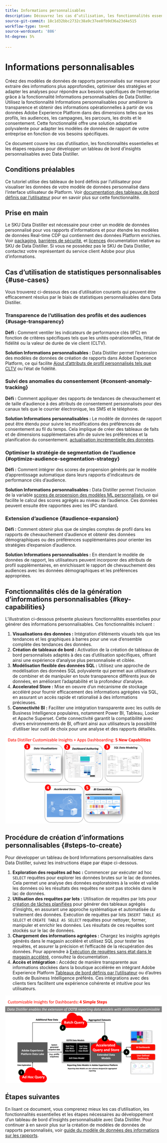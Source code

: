 ```yaml
---
title: Informations personnalisables
description: Découvrez les cas d’utilisation, les fonctionnalités essentielles et les étapes requises pour développer un tableau de bord d’informations personnalisables avec Data Distiller. Découvrez comment la fonctionnalité Informations personnalisables de Data Distiller peut améliorer la transparence et obtenir des informations opérationnelles sur différentes dimensions telles que les profils, les audiences, les campagnes, les parcours, les droits et le consentement.
source-git-commit: 18c1d32bbc2732c38a9c37ee8fb9d36a23d4e515
workflow-type: tm+mt
source-wordcount: '886'
ht-degree: 5%

---
```


# Informations personnalisables

Créez des modèles de données de rapports personnalisés sur mesure pour extraire des informations plus approfondies, optimiser des stratégies et adapter les analyses pour répondre aux besoins spécifiques de l’entreprise grâce à la fonctionnalité Informations personnalisables de Data Distiller. Utilisez la fonctionnalité Informations personnalisables pour améliorer la transparence et obtenir des informations opérationnelles à partir de vos données Adobe Experience Platform dans des dimensions telles que les profils, les audiences, les campagnes, les parcours, les droits et le consentement. Cette fonctionnalité offre une solution adaptative polyvalente pour adapter les modèles de données de rapport de votre entreprise en fonction de vos besoins spécifiques.

Ce document couvre les cas d’utilisation, les fonctionnalités essentielles et les étapes requises pour développer un tableau de bord d’insights personnalisables avec Data Distiller.

## Conditions préalables

Ce tutoriel utilise des tableaux de bord définis par l’utilisateur pour visualiser les données de votre modèle de données personnalisé dans l’interface utilisateur de Platform. Voir [documentation des tableaux de bord définis par l’utilisateur](../../../dashboards/user-defined-dashboards.md) pour en savoir plus sur cette fonctionnalité.

## Prise en main

Le SKU Data Distiller est nécessaire pour créer un modèle de données personnalisé pour vos rapports d’informations et pour étendre les modèles de données Real-time CDP qui contiennent des données Platform enrichies. Voir [packaging](../../packaging.md), [barrières de sécurité](../../guardrails.md#query-accelerated-store), et  [licences](../../data-distiller/license-usage.md) documentation relative au SKU de Data Distiller. Si vous ne possédez pas le SKU de Data Distiller, contactez votre représentant du service client Adobe pour plus d’informations.

## Cas d’utilisation de statistiques personnalisables {#use-cases}

Vous trouverez ci-dessous des cas d’utilisation courants qui peuvent être efficacement résolus par le biais de statistiques personnalisables dans Data Distiller.

### Transparence de l’utilisation des profils et des audiences {#usage-transparency}

**Défi :** Comment ventiler les indicateurs de performance clés (IPC) en fonction de critères spécifiques tels que les unités opérationnelles, l’état de fidélité ou la valeur de durée de vie client (CLTV).

**Solution Informations personnalisables :** Data Distiller permet l’extension des modèles de données de création de rapports dans Adobe Experience Platform, ce qui facilite [Ajout d’attributs de profil personnalisés tels que CLTV](../../use-cases/customer-lifetime-value.md) ou l’état de fidélité.

### Suivi des anomalies du consentement {#consent-anomaly-tracking}

**Défi :** Comment appliquer des rapports de tendances de chevauchement et de taille d’audience à des attributs de consentement personnalisés pour des canaux tels que le courrier électronique, les SMS et le téléphone.

**Solution Informations personnalisables :** Le modèle de données de rapport peut être étendu pour suivre les modifications des préférences de consentement au fil du temps. Cela implique de créer des tableaux de faits et de dimensions supplémentaires afin de suivre les préférences et la planification du consentement. [actualisation incrémentielle des données](../../key-concepts/incremental-load.md).

### Optimiser la stratégie de segmentation de l’audience {#optimize-audience-segmentation-strategy}

**Défi :** Comment intégrer des scores de propension générés par le modèle d’apprentissage automatique dans leurs rapports d’indicateurs de performance clés d’audience.

**Solution Informations personnalisables :** Data Distiller permet l’inclusion de la variable [scores de propension des modèles ML personnalisés](../../use-cases/propensity-score.md), ce qui facilite le calcul des scores agrégés au niveau de l’audience. Ces données peuvent ensuite être rapportées avec les IPC standard.

### Extension d’audience {#audience-expansion}

**Défi :** Comment obtenir plus que de simples comptes de profil dans les rapports de chevauchement d’audience et obtenir des données démographiques ou des préférences supplémentaires pour orienter les stratégies d’expansion d’audience.

**Solution Informations personnalisables :** En étendant le modèle de données de rapport, les utilisateurs peuvent incorporer des attributs de profil supplémentaires, en enrichissant le rapport de chevauchement des audiences avec les données démographiques et les préférences appropriées.

## Fonctionnalités clés de la génération d’informations personnalisables {#key-capabilities}

L’illustration ci-dessous présente plusieurs fonctionnalités essentielles pour générer des informations personnalisables. Ces fonctionnalités incluent :

1. **Visualisations des données :** Intégration d’éléments visuels tels que les tendances et les graphiques à barres pour une vue d’ensemble complète des tendances des données.
1. **Création de tableaux de bord :** Activation de la création de tableaux de bord personnalisés adaptés à des cas d’utilisation spécifiques, offrant ainsi une expérience d’analyse plus personnalisée et ciblée.
1. **Modélisation flexible des données SQL :** Utilisez une approche de modélisation des données SQL polyvalente qui permet aux utilisateurs de combiner et de manipuler en toute transparence différents jeux de données, en améliorant l’adaptabilité et la profondeur d’analyse.
1. **Accelerated Store :** Mise en oeuvre d’un mécanisme de stockage accéléré pour fournir efficacement des informations agrégées via SQL, en assurant un accès rapide et rationalisé à des informations précieuses.
1. **Connectivité BI :** Faciliter une intégration transparente avec les outils de Business Intelligence populaires, notamment Power BI, Tableau, Looker et Apache Superset. Cette connectivité garantit la compatibilité avec divers environnements de BI, offrant ainsi aux utilisateurs la possibilité d’utiliser leur outil de choix pour une analyse et des rapports détaillés.

![Représentations visuelles des principales fonctionnalités de Data Distiller Customizable Insights.](../../images/data-distiller/customizable-insights/key-capabilities-of-customizable-insights.png)

## Procédure de création d’informations personnalisables {#steps-to-create}

Pour développer un tableau de bord Informations personnalisables dans Data Distiller, suivez les instructions étape par étape ci-dessous.

1. **Exploration des requêtes ad hoc :** Commencer par exécuter ad hoc `SELECT` requêtes pour explorer les données brutes sur le lac de données. Cela permet une analyse des données exploratoires à la volée et valide les données où les résultats des requêtes ne sont pas stockés dans le lac de données.
1. **Utilisation des requêtes par lots :** Utilisation de requêtes par lots pour [création de tâches planifiées](../../api/scheduled-queries.md#create-a-new-scheduled-query) pour générer des tableaux agrégés d’insights, en assurant une approche systématique et automatisée du traitement des données. Exécution de requêtes par lots `INSERT TABLE AS SELECT` et `CREATE TABLE AS SELECT` requêtes pour nettoyer, former, manipuler et enrichir les données. Les résultats de ces requêtes sont stockés sur le lac de données.
1. **Chargement des informations agrégées :** Chargez les insights agrégés générés dans le magasin accéléré et utilisez SQL pour tester les requêtes, et assurer la précision et l’efficacité de la récupération des données. Pour apprendre à [Exécution de requêtes sans état dans le magasin accéléré](../../api/accelerated-queries.md), consultez la documentation .
1. **Accès et intégration :** Accédez de manière transparente aux informations stockées dans la boutique accélérée en intégrant Adobe Experience Platform [Tableaux de bord définis par l’utilisateur](../../../dashboards/user-defined-dashboards.md) ou d’autres outils de Business Intelligence préférés. Ces intégrations avec des clients tiers facilitent une expérience cohérente et intuitive pour les utilisateurs.

![Infographie illustrant les quatre étapes de la personnalisation d’insights dans Data Distiller.](../../images/data-distiller/customizable-insights/steps-to-customizable-insights.png)

## Étapes suivantes

En lisant ce document, vous comprenez mieux les cas d’utilisation, les fonctionnalités essentielles et les étapes nécessaires au développement d’un tableau de bord d’insights personnalisable avec Data Distiller. Pour continuer à en savoir plus sur la création de modèles de données de rapports personnalisés, voir [guide du modèle de données des informations sur les rapports](./reporting-insights-data-model.md).
